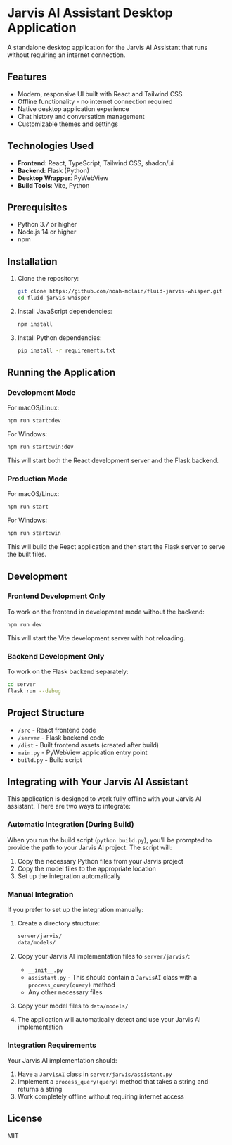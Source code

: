 # Jarvis AI Assistant Desktop Application

A standalone desktop application for the Jarvis AI Assistant that runs without requiring an internet connection.

## Features

- Modern, responsive UI built with React and Tailwind CSS
- Offline functionality - no internet connection required
- Native desktop application experience
- Chat history and conversation management
- Customizable themes and settings

## Technologies Used

- **Frontend**: React, TypeScript, Tailwind CSS, shadcn/ui
- **Backend**: Flask (Python)
- **Desktop Wrapper**: PyWebView
- **Build Tools**: Vite, Python

## Prerequisites

- Python 3.7 or higher
- Node.js 14 or higher
- npm

## Installation

1. Clone the repository:

   ```sh
   git clone https://github.com/noah-mclain/fluid-jarvis-whisper.git
   cd fluid-jarvis-whisper
   ```

2. Install JavaScript dependencies:

   ```sh
   npm install
   ```

3. Install Python dependencies:

   ```sh
   pip install -r requirements.txt
   ```

## Running the Application

### Development Mode

For macOS/Linux:

```sh
npm run start:dev
```

For Windows:

```sh
npm run start:win:dev
```

This will start both the React development server and the Flask backend.

### Production Mode

For macOS/Linux:

```sh
npm run start
```

For Windows:

```sh
npm run start:win
```

This will build the React application and then start the Flask server to serve the built files.

## Development

### Frontend Development Only

To work on the frontend in development mode without the backend:

```sh
npm run dev
```

This will start the Vite development server with hot reloading.

### Backend Development Only

To work on the Flask backend separately:

```sh
cd server
flask run --debug
```

## Project Structure

- `/src` - React frontend code
- `/server` - Flask backend code
- `/dist` - Built frontend assets (created after build)
- `main.py` - PyWebView application entry point
- `build.py` - Build script

## Integrating with Your Jarvis AI Assistant

This application is designed to work fully offline with your Jarvis AI assistant. There are two ways to integrate:

### Automatic Integration (During Build)

When you run the build script (`python build.py`), you'll be prompted to provide the path to your Jarvis AI project. The script will:

1. Copy the necessary Python files from your Jarvis project
2. Copy the model files to the appropriate location
3. Set up the integration automatically

### Manual Integration

If you prefer to set up the integration manually:

1. Create a directory structure:

   ```sh
   server/jarvis/
   data/models/
   ```

2. Copy your Jarvis AI implementation files to `server/jarvis/`:

   - `__init__.py`
   - `assistant.py` - This should contain a `JarvisAI` class with a `process_query(query)` method
   - Any other necessary files

3. Copy your model files to `data/models/`

4. The application will automatically detect and use your Jarvis AI implementation

### Integration Requirements

Your Jarvis AI implementation should:

1. Have a `JarvisAI` class in `server/jarvis/assistant.py`
2. Implement a `process_query(query)` method that takes a string and returns a string
3. Work completely offline without requiring internet access

## License

MIT
